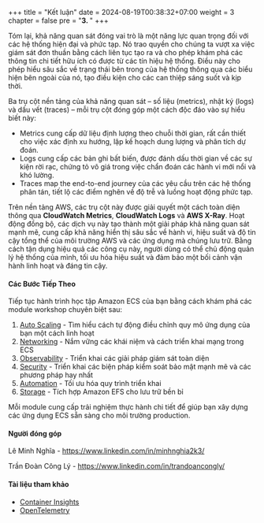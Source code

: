 +++
title = "Kết luận"
date = 2024-08-19T00:38:32+07:00
weight = 3
chapter = false
pre = "<b>3. </b>"
+++

Tóm lại, khả năng quan sát đóng vai trò là một năng lực quan trọng đối với các hệ thống hiện đại và phức tạp. Nó trao quyền cho chúng ta vượt xa việc giám sát đơn thuần bằng cách liên tục tạo ra và cho phép khám phá các thông tin chi tiết hữu ích có được từ các tín hiệu hệ thống. Điều này cho phép hiểu sâu sắc về trạng thái bên trong của hệ thống thông qua các biểu hiện bên ngoài của nó, tạo điều kiện cho các can thiệp sáng suốt và kịp thời.

Ba trụ cột nền tảng của khả năng quan sát – số liệu (metrics), nhật ký (logs) và dấu vết (traces) – mỗi trụ cột đóng góp một cách độc đáo vào sự hiểu biết này:

- Metrics cung cấp dữ liệu định lượng theo chuỗi thời gian, rất cần thiết cho việc xác định xu hướng, lập kế hoạch dung lượng và phân tích dự đoán.
- Logs cung cấp các bản ghi bất biến, được đánh dấu thời gian về các sự kiện rời rạc, chứng tỏ vô giá trong việc chẩn đoán các hành vi mới nổi và khó lường.
- Traces map the end-to-end journey của các yêu cầu trên các hệ thống phân tán, tiết lộ các điểm nghẽn về độ trễ và luồng hoạt động phức tạp.

Trên nền tảng AWS, các trụ cột này được giải quyết một cách toàn diện thông qua **CloudWatch Metrics**, **CloudWatch Logs** và **AWS X-Ray**. Hoạt động đồng bộ, các dịch vụ này tạo thành một giải pháp khả năng quan sát mạnh mẽ, cung cấp khả năng hiển thị sâu sắc về hành vi, hiệu suất và độ tin cậy tổng thể của môi trường AWS và các ứng dụng mà chúng lưu trữ. Bằng cách tận dụng hiệu quả các công cụ này, người dùng có thể chủ động quản lý hệ thống của mình, tối ưu hóa hiệu suất và đảm bảo một bối cảnh vận hành linh hoạt và đáng tin cậy.

#### Các Bước Tiếp Theo

Tiếp tục hành trình học tập Amazon ECS của bạn bằng cách khám phá các module workshop chuyên biệt sau:

1. [Auto Scaling](https://aws-fcj-ecs-workshop.github.io/Amazon-ECS-Immersion-Day/auto-scaling/) - Tìm hiểu cách tự động điều chỉnh quy mô ứng dụng của bạn một cách linh hoạt
2. [Networking](https://aws-fcj-ecs-workshop.github.io/Amazon-ECS-Immersion-Day/networking/) - Nắm vững các khái niệm và cách triển khai mạng trong ECS
3. [Observability](https://aws-fcj-ecs-workshop.github.io/Amazon-ECS-Immersion-Day/observability/) - Triển khai các giải pháp giám sát toàn diện
4. [Security](https://aws-fcj-ecs-workshop.github.io/Amazon-ECS-Immersion-Day/security/) - Triển khai các biện pháp kiểm soát bảo mật mạnh mẽ và các phương pháp hay nhất
5. [Automation](https://aws-fcj-ecs-workshop.github.io/Amazon-ECS-Immersion-Day/automation/) - Tối ưu hóa quy trình triển khai
6. [Storage](https://aws-fcj-ecs-workshop.github.io/Amazon-ECS-Immersion-Day/storage) - Tích hợp Amazon EFS cho lưu trữ bền bỉ

Mỗi module cung cấp trải nghiệm thực hành chi tiết để giúp bạn xây dựng các ứng dụng ECS sẵn sàng cho môi trường production.

#### Người đóng góp

Lê Minh Nghĩa - https://www.linkedin.com/in/minhnghia2k3/

Trần Đoàn Công Lý - https://www.linkedin.com/in/trandoancongly/

#### Tài liệu tham khảo

- [Container Insights](https://catalog.workshops.aws/ecs-immersion-day/en-US/50-observability/container-insights)
- [OpenTelemetry](https://catalog.workshops.aws/ecs-immersion-day/en-US/50-observability/open-telemetry)
